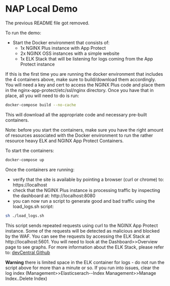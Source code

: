 # NAP Local Demo
The previous README file got removed. 

To run the demo: 
- Start the Docker environment that consists of: 
    - 1x NGINX Plus instance with App Protect
    - 2x NGINX OSS instances with a simple website
    - 1x ELK Stack that will be listening for logs coming from the App Protect instance

If this is the first time you are running the docker environment that includes the 4 containers above, make sure to build/download them accordingly.    
You will need a key and cert to access the NGINX Plus code and place them in the nginx-app-protect/etc/ssl/nginx directory.  Once you have that in place, all you will need to do is run: 
```bash 
docker-compose build --no-cache
```

This will download all the appropriate code and necessary pre-built containers. 

Note: before you start the containers, make sure you have the right amount of resources associated with the Docker environment to run the rather resource heavy ELK and NGINX App Protect Containers. 

To start the containers: 
```bash
docker-compose up
```

Once the containers are running:
- verify that the site is available by pointing a browser (curl or chrome) to: https://localhost
- check that the NGINX Plus instance is processing traffic by inspecting the dashboard at: http://localhost:8080
- you can now run a script to generate good and bad traffic using the load_logs.sh script:
```bash
sh ./load_logs.sh
```
This script sends repeated requests using curl to the NGINX App Protect instance.  Some of the requests will be detected as malicious and blocked by the WAF.  You can see the requests by accessing the ELK Stack at http://localhost:5601.  You will need to look at the Dashboard>>Overview page to see graphs.  For more information about the ELK Stack, please refer to: [devCentral Github](https://github.com/f5devcentral/f5-waf-elk-dashboards)

**Warning** there is limited space in the ELK container for logs - do not run the script above for more than a minute or so.  If you run into issues, clear the log index (Management>>Elasticserach--Index Management>>Manage Index..Delete Index)